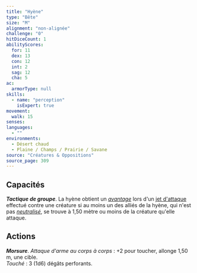 ```yaml
---
title: "Hyène"
type: "Bête"
size: "M"
alignment: "non-alignée"
challenge: "0"
hitDiceCount: 1
abilityScores:
  for: 11
  dex: 13
  con: 12
  int: 2
  sag: 12
  cha: 5
ac: 
  armorType: null
skills: 
  - name: "perception"
    isExpert: true
movement: 
  walk: 15
senses: 
languages: 
  - ""
environments:
  - Désert chaud
  - Plaine / Champs / Prairie / Savane
source: "Créatures & Oppositions"
source_page: 309
---
```

## Capacités
_**Tactique de groupe**_. La hyène obtient un [_avantage_](/utiliser-les-caracteristiques/#avantage-et-desavantage) lors d'un [jet d'attaque](/combattre/#jets-d-attaque) effectué contre une créature si au moins un des alliés de la hyène, qui n'est pas [_neutralisé_](/gerer-la-sante-du-personnage/#neutralise), se trouve à 1,50 mètre ou moins de la créature qu'elle attaque.

## Actions
_**Morsure**_. _Attaque d'arme au corps à corps_ : +2 pour toucher, allonge 1,50 m, une cible.  
_Touché_ : 3 (1d6) dégâts perforants.
